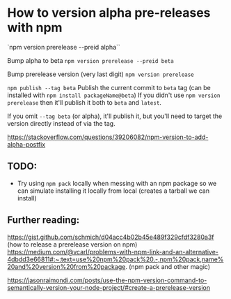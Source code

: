 # How to version alpha pre-releases with npm
`npm version prerelease --preid alpha``

Bump alpha to beta
`npm version prerelease --preid beta`


Bump prerelease version (very last digit)
`npm version prerelease`


`npm publish --tag beta` Publish the current commit to `beta` tag (can be installed with `npm install packageName@beta`)
If you didn't use `npm version prerelease` then it'll publish it both to `beta` and `latest`.

If you omit `--tag beta` (or alpha), it'll publish it, but you'll need to target the version directly instead of via the tag.

https://stackoverflow.com/questions/39206082/npm-version-to-add-alpha-postfix


## TODO:
- Try using `npm pack` locally when messing with an npm package so we can simulate installing it locally from local (creates a tarball we can install)

## Further reading:
https://gist.github.com/schmich/d04acc4b02b45e489f329cfdf3280a3f (how to release a prerelease version on npm)
https://medium.com/@vcarl/problems-with-npm-link-and-an-alternative-4dbdd3e66811#:~:text=use%20npm%20pack%20.-,npm%20pack,name%20and%20version%20from%20package. (npm pack and other magic)

https://jasonraimondi.com/posts/use-the-npm-version-command-to-semantically-version-your-node-project/#create-a-prerelease-version
